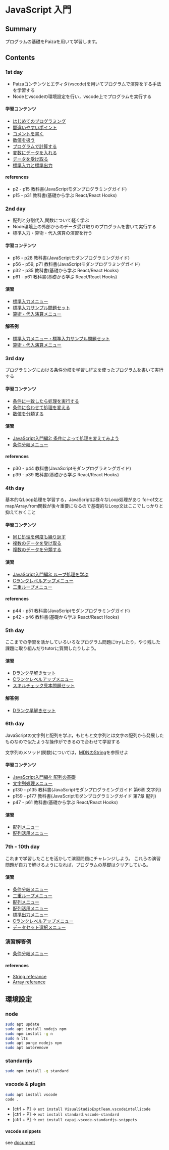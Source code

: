 # JavaScript 入門

## Summary

プログラムの基礎をPaizaを用いて学習します。


## Contents

### 1st day

- Paizaコンテンツとエディタ(vscode)を用いてプログラムで演算をする手法を学習する
- Nodeとvscodeの環境設定を行い，vscode上でプログラムを実行する

#### 学習コンテンツ

- [はじめてのプログラミング](https://paiza.jp/works/javascript/trial/javascript-trial-1/63001)
- [間違いやすいポイント](https://paiza.jp/works/javascript/trial/javascript-trial-1/63002)
- [コメントを書く](https://paiza.jp/works/javascript/trial/javascript-trial-1/63003 )
- [数値を扱う](https://paiza.jp/works/javascript/trial/javascript-trial-1/63004)
- [プログラムで計算する](https://paiza.jp/works/javascript/trial/javascript-trial-1/63005)
- [変数にデータを入れる](https://paiza.jp/works/javascript/trial/javascript-trial-1/63006)
- [データを受け取る](https://paiza.jp/works/javascript/trial/javascript-trial-1/63007)
- [標準入力と標準出力](https://paiza.jp/works/javascript/trial/javascript-trial-1/63008)

#### references

- p2 - p15 教科書(JavaScriptモダンプログラミングガイド) 
- p15 - p31 教科書(基礎から学ぶ React/React Hooks)

### 2nd day

- 配列と分割代入,関数について軽く学ぶ
- Node環境上の外部からのデータ受け取りのプログラムを書いて実行する
- 標準入力・算術・代入演算の演習を行う

#### 学習コンテンツ

- p16 - p28 教科書(JavaScriptモダンプログラミングガイド) 
- p56 - p59, p71 教科書(JavaScriptモダンプログラミングガイド)
- p32 - p35 教科書(基礎から学ぶ React/React Hooks)
- p61 - p61 教科書(基礎から学ぶ React/React Hooks)

#### 演習

- [標準入力メニュー](https://paiza.jp/works/mondai/stdin_primer/problem_index?language_uid=javascript)
- [標準入力サンプル問題セット](https://paiza.jp/works/mondai/stdin/problem_index?language_uid=javascript)
- [算術・代入演算メニュー](https://paiza.jp/works/mondai/arithmetic_substitution_op/problem_index?language_uid=javascript)

#### 解答例

- [標準入力メニュー・標準入力サンプル問題セット](./exercise/stdin.md)
- [算術・代入演算メニュー](./exercise/arthmetic.md)


### 3rd day

プログラミングにおける条件分岐を学習しIF文を使ったプログラムを書いて実行する

#### 学習コンテンツ

- [条件に一致したら処理を実行する](https://paiza.jp/works/javascript/trial/javascript-trial-1/63009)
- [条件に合わせて処理を変える ](https://paiza.jp/works/javascript/trial/javascript-trial-1/63010)
- [数値を分類する](https://paiza.jp/works/javascript/trial/javascript-trial-1/63011)

#### 演習

- [JavaScript入門編2: 条件によって処理を変えてみよう](https://paiza.jp/works/js/primer/beginner-js2)
- [条件分岐メニュー](https://paiza.jp/works/mondai/conditions_branch/problem_index?language_uid=javascript)

#### references

- p30 - p44 教科書(JavaScriptモダンプログラミングガイド)
- p39 - p39 教科書(基礎から学ぶ React/React Hooks)

### 4th day

基本的なLoop処理を学習する，JavaScriptは様々なLoop処理があり
for-of文とmap/Array.from関数が後々重要になるので基礎的なLoop文はここでしっかりと抑えておくこと

#### 学習コンテンツ

- [同じ処理を何度も繰り返す](https://paiza.jp/works/javascript/trial/javascript-trial-1/63012)
- [複数のデータを受け取る](https://paiza.jp/works/javascript/trial/javascript-trial-1/63013)
- [複数のデータを分類する](https://paiza.jp/works/javascript/trial/javascript-trial-1/63014)

#### 演習

- [JavaScript入門編3: ループ処理を学ぶ](https://paiza.jp/works/js/primer/beginner-js3)
- [Cランクレベルアップメニュー](https://paiza.jp/works/mondai/c_rank_level_up_problems/problem_index?language_uid=javascript)
- [二重ループメニュー](https://paiza.jp/works/mondai/double_roop_problems/problem_index?language_uid=javascript)


#### references

- p44 - p51 教科書(JavaScriptモダンプログラミングガイド) 
- p42 - p46 教科書(基礎から学ぶ React/React Hooks)


### 5th day

ここまでの学習を活かしていろいろなプログラム問題にtryしたり，やり残した課題に取り組んだりtutorに質問したりしよう。

#### 演習

- [Dランク早解きセット](https://paiza.jp/works/mondai/drankfast/problem_index?language_uid=javascript)
- [Cランクレベルアップメニュー](https://paiza.jp/works/mondai/c_rank_level_up_problems/problem_index?language_uid=javascript)
- [スキルチェック見本問題セット](https://paiza.jp/works/mondai/skillcheck_sample/problem_index?language_uid=javascript)

#### 解答例

- [Dランク早解きセット](./exercise/drankfast.md)

### 6th day

JavaScriptの文字列と配列を学ぶ，もともと文字列とは文字の配列から発展したものなので似たような操作ができるので合わせて学習する

文字列のメソッド(関数)については，[MDNのString](https://developer.mozilla.org/ja/docs/Web/JavaScript/Reference/Global_Objects/String)を参照せよ

#### 学習コンテンツ

- [JavaScript入門編4: 配列の基礎](https://paiza.jp/works/js/primer/beginner-js4)
- [文字列処理メニュー](https://paiza.jp/works/mondai/string_primer/problem_index?language_uid=javascript)
- p130 - p135 教科書(JavaScriptモダンプログラミングガイド 第6章 文字列) 
- p159 - p177 教科書(JavaScriptモダンプログラミングガイド 第7章 配列)
- p47 - p61 教科書(基礎から学ぶ React/React Hooks)
 

#### 演習

- [配列メニュー](https://paiza.jp/works/mondai/array_primer/problem_index?language_uid=javascript)
- [配列活用メニュー](https://paiza.jp/works/mondai/array_utilization_primer/problem_index?language_uid=javascript)



### 7th - 10th day

これまで学習したことを活かして演習問題にチャレンジしよう。
これらの演習問題が自力で解けるようになれば，プログラムの基礎はクリアしている。

#### 演習

- [条件分岐メニュー](https://paiza.jp/works/mondai/conditions_branch/problem_index?language_uid=javascript)
- [二重ループメニュー](https://paiza.jp/works/mondai/double_roop_problems/problem_index?language_uid=javascript)
- [配列メニュー](https://paiza.jp/works/mondai/array_primer/problem_index?language_uid=javascript)
- [配列活用メニュー](https://paiza.jp/works/mondai/array_utilization_primer/problem_index?language_uid=javascript)
- [標準出力メニュー](https://paiza.jp/works/mondai/stdout_primer/problem_index?language_uid=javascript)
- [Cランクレベルアップメニュー](https://paiza.jp/works/mondai/c_rank_level_up_problems/problem_index?language_uid=javascript)
- [データセット選択メニュー](https://paiza.jp/works/mondai/data_structure/problem_index?language_uid=javascript) 

### 演習解答例

- [条件分岐メニュー](./exercise/conditions_branch.md)

#### references

- [String referance](https://developer.mozilla.org/ja/docs/Web/JavaScript/Reference/Global_Objects/String)
- [Array referance](https://developer.mozilla.org/ja/docs/Web/JavaScript/Reference/Global_Objects/Array)


## 環境設定 

### node

```sh
sudo apt update
sudo apt install nodejs npm
sudo npm install -g n
sudo n lts
sudo apt purge nodejs npm
sudo apt autoremove
```

### standardjs

```sh
sudo npm install -g standard
```

### vscode & plugin

```sh
sudo apt install vscode
code .
```

- [ctrl + P] -> `ext install VisualStudioExptTeam.vscodeintellicode`
- [ctrl + P] -> `ext install standard.vscode-standard`
- [ctrl + P] -> `ext install capaj.vscode-standardjs-snippets`

#### vscode snippets

see [document](./docs/snippet.md)
